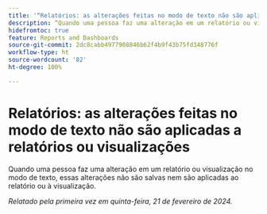 ```yaml
---
title: '“Relatórios: as alterações feitas no modo de texto não são aplicadas a relatórios ou visualizações”'
description: “Quando uma pessoa faz uma alteração em um relatório ou visualização no modo de texto, essas alterações não são salvas nem são aplicadas ao relatório ou à visualização.”
hidefromtoc: true
feature: Reports and Dashboards
source-git-commit: 2dc8cabb4977908846b62f4b9f43b75fd348776f
workflow-type: ht
source-wordcount: '82'
ht-degree: 100%

---
```



# Relatórios: as alterações feitas no modo de texto não são aplicadas a relatórios ou visualizações

Quando uma pessoa faz uma alteração em um relatório ou visualização no modo de texto, essas alterações não são salvas nem são aplicadas ao relatório ou à visualização.

_Relatado pela primeira vez em quinta-feira, 21 de fevereiro de 2024._
